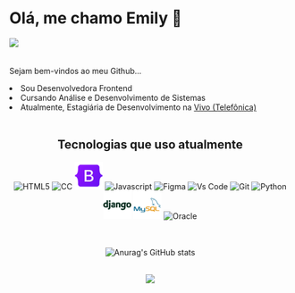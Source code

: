 <h1> Olá, me chamo Emily 👋 </h1>
<a href="https://www.linkedin.com/in/emilycrystie/" target="_blank"><img src="https://img.shields.io/badge/-Linkedin-0077B5?style=flat-square&logo=Linkedin&logoColor=white"/></a>
<br>
<br>
<p> Sejam bem-vindos ao meu Github...</p>
<li> Sou Desenvolvedora Frontend </li>
<li> Cursando Análise e Desenvolvimento de Sistemas </li>
<li> Atualmente, Estagiária de Desenvolvimento na <a href="www.vivo.com.br" target="_blank">Vivo (Telefônica)</a></li>
<br>

<div style="display: inline_block" align="center">
  <h2> Tecnologias que uso atualmente </h2>
    <img src="https://cdn.jsdelivr.net/gh/devicons/devicon/icons/html5/html5-original.svg" alt="HTML5" width="50" height="50"/> 
    <img src="https://cdn.jsdelivr.net/gh/devicons/devicon/icons/css3/css3-original.svg" alt="CC" width="50" height="50"/>
    <img src="https://github.com/devicons/devicon/blob/v2.15.1/icons/bootstrap/bootstrap-original.svg" alt="Bootstrap" width="50" height="50" />
    <img src="https://cdn.jsdelivr.net/gh/devicons/devicon/icons/javascript/javascript-original.svg" alt="Javascript" width="50" height="50" />
    <img src="https://cdn.jsdelivr.net/gh/devicons/devicon/icons/figma/figma-original.svg" alt="Figma" width="50" height="50" />
    <img src="https://cdn.jsdelivr.net/gh/devicons/devicon/icons/vscode/vscode-original.svg" alt="Vs Code" width="50" height="50"/>
    <img src="https://cdn.jsdelivr.net/gh/devicons/devicon/icons/git/git-original.svg" alt="Git" width="50" height="50" />
    <img src="https://cdn.jsdelivr.net/gh/devicons/devicon/icons/python/python-original.svg" alt="Python" width="50" height="50" />
    <img src="https://raw.githubusercontent.com/devicons/devicon/1119b9f84c0290e0f0b38982099a2bd027a48bf1/icons/django/django-plain-wordmark.svg" alt="Django" width="50" height="50" />
    <img src="https://github.com/devicons/devicon/blob/v2.15.1/icons/mysql/mysql-original-wordmark.svg" alt="MySql" width="50" height="50" />
    <img src="https://cdn.jsdelivr.net/gh/devicons/devicon/icons/oracle/oracle-original.svg" alt="Oracle" width="50" height="50" />
 </div>
 <br>
 <br>
 <div align="center">
  
  ![Anurag's GitHub stats](https://github-readme-stats.vercel.app/api?username=emilycrystie&show_icons=true&theme=radical)
  
 </div>
 <br>
 <div align="center">

  <img src="https://c.tenor.com/N-fJ0Azh_ykAAAAC/cat-computer.gif"/>
  
</div>


<!--
**EmilyCrystie/EmilyCrystie** is a ✨ _special_ ✨ repository because its `README.md` (this file) appears on your GitHub profile.

Here are some ideas to get you started:

- 🔭 I’m currently working on ...
- 🌱 I’m currently learning ...
- 👯 I’m looking to collaborate on ...
- 🤔 I’m looking for help with ...
- 💬 Ask me about ...
- 📫 How to reach me: ...
- 😄 Pronouns: ...
- ⚡ Fun fact: ...
-->
